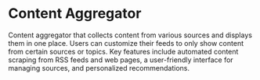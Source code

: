 # Content Aggregator
Content aggregator that collects content from various sources and displays them in one place. Users can customize their feeds to only show content from certain sources or topics. Key features include automated content scraping from RSS feeds and web pages, a user-friendly interface for managing sources, and personalized recommendations.
